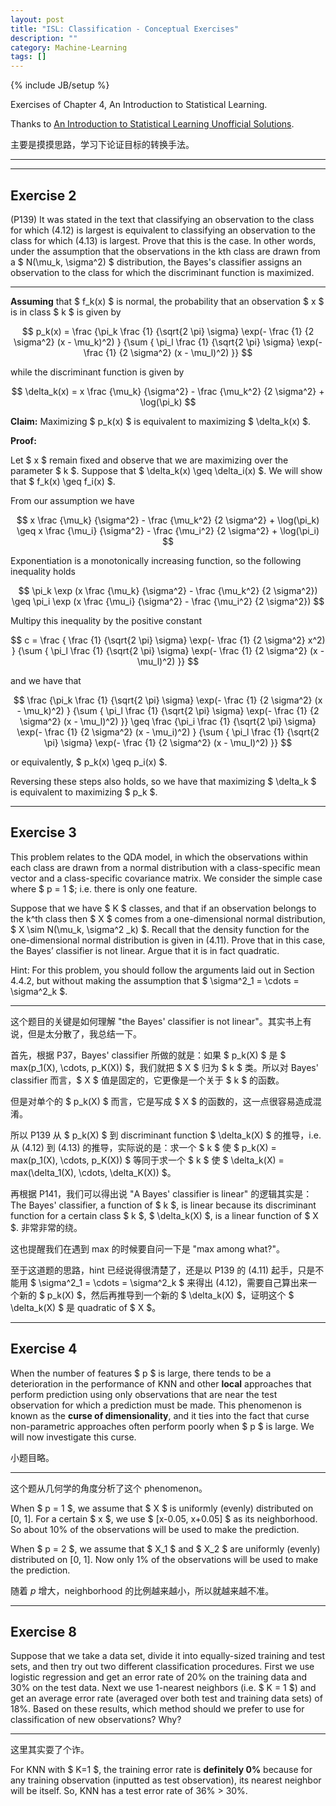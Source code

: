 ```yaml
---
layout: post
title: "ISL: Classification - Conceptual Exercises"
description: ""
category: Machine-Learning
tags: []
---
```

{% include JB/setup %}

Exercises of Chapter 4, An Introduction to Statistical Learning.

Thanks to [An Introduction to Statistical Learning Unofficial Solutions](http://blog.princehonest.com/stat-learning).

主要是摸摸思路，学习下论证目标的转换手法。

-----
-----

## Exercise 2 

(P139) It was stated in the text that classifying an observation to the class for which (4.12) is largest is equivalent to classifying an observation to the class for which (4.13) is largest. Prove that this is the case. In other words, under the assumption that the observations in the kth class are drawn from a $ N(\mu_k, \sigma^2) $ distribution, the Bayes's classifier assigns an observation to the class for which the discriminant function is maximized. 

-----

**Assuming** that $ f_k(x) $ is normal, the probability that an observation $ x $ is in class $ k $ is given by 

$$
	p_k(x) = \frac {\pi_k \frac {1} {\sqrt{2 \pi} \sigma} \exp(- \frac {1} {2 \sigma^2} (x - \mu_k)^2) } {\sum { \pi_l \frac {1} {\sqrt{2 \pi} \sigma} \exp(- \frac {1} {2 \sigma^2} (x - \mu_l)^2) }} 
$$

while the discriminant function is given by 

$$
	\delta_k(x) = x \frac {\mu_k} {\sigma^2} - \frac {\mu_k^2} {2 \sigma^2} + \log(\pi_k) 
$$

**Claim:** Maximizing $ p_k(x) $ is equivalent to maximizing $ \delta_k(x) $.

**Proof:**

Let $ x $ remain fixed and observe that we are maximizing over the parameter $ k $. Suppose that $ \delta_k(x) \geq \delta_i(x) $. We will show that $ f_k(x) \geq f_i(x) $.

From our assumption we have 

$$
	x \frac {\mu_k} {\sigma^2} - \frac {\mu_k^2} {2 \sigma^2} + \log(\pi_k) \geq x \frac {\mu_i} {\sigma^2} - \frac {\mu_i^2} {2 \sigma^2} + \log(\pi_i)
$$

Exponentiation is a monotonically increasing function, so the following inequality holds 

$$
	\pi_k \exp (x \frac {\mu_k} {\sigma^2} - \frac {\mu_k^2} {2 \sigma^2}) \geq \pi_i \exp (x \frac {\mu_i} {\sigma^2} - \frac {\mu_i^2} {2 \sigma^2})
$$

Multipy this inequality by the positive constant 

$$
	c = \frac { \frac {1} {\sqrt{2 \pi} \sigma} \exp(- \frac {1} {2 \sigma^2} x^2) } {\sum { \pi_l \frac {1} {\sqrt{2 \pi} \sigma} \exp(- \frac {1} {2 \sigma^2} (x - \mu_l)^2) }} 
$$

and we have that 

$$
	\frac {\pi_k \frac {1} {\sqrt{2 \pi} \sigma} \exp(- \frac {1} {2 \sigma^2} (x - \mu_k)^2) } {\sum { \pi_l \frac {1} {\sqrt{2 \pi} \sigma} \exp(- \frac {1} {2 \sigma^2} (x - \mu_l)^2) }} \geq \frac {\pi_i \frac {1} {\sqrt{2 \pi} \sigma} \exp(- \frac {1} {2 \sigma^2} (x - \mu_i)^2) } {\sum { \pi_l \frac {1} {\sqrt{2 \pi} \sigma} \exp(- \frac {1} {2 \sigma^2} (x - \mu_l)^2) }} 
$$

or equivalently, $ p_k(x) \geq p_i(x) $. 

Reversing these steps also holds, so we have that maximizing $ \delta_k $ is equivalent to maximizing $ p_k $.

-----

## Exercise 3 

This problem relates to the QDA model, in which the observations within each class are drawn from a normal distribution with a class-specific mean vector and a class-specific covariance matrix. We consider the simple case where $ p = 1 $; i.e. there is only one feature.

Suppose that we have $ K $ classes, and that if an observation belongs to the k^th class then $ X $ comes from a one-dimensional normal distribution, $ X \sim N(\mu_k, \sigma^2 _k) $. Recall that the density function for the one-dimensional normal distribution is given in (4.11). Prove that in this case, the Bayes’ classifier is not linear. Argue that it is in fact quadratic. 

Hint: For this problem, you should follow the arguments laid out in Section 4.4.2, but without making the assumption that $ \sigma^2_1 = \cdots = \sigma^2_k $.

-----

这个题目的关键是如何理解 "the Bayes' classifier is not linear"。其实书上有说，但是太分散了，我总结一下。

首先，根据 P37，Bayes' classifier 所做的就是：如果 $ p_k(X) $ 是 $ max(p_1(X), \cdots, p_K(X)) $，我们就把 $ X $ 归为 $ k $ 类。所以对 Bayes' classifier 而言，$ X $ 值是固定的，它更像是一个关于 $ k $ 的函数。 

但是对单个的 $ p_k(X) $ 而言，它是写成 $ X $ 的函数的，这一点很容易造成混淆。

所以 P139 从 $ p_k(X) $ 到 discriminant function $ \delta_k(X) $ 的推导，i.e. 从 (4.12) 到 (4.13) 的推导，实际说的是：求一个 $ k $ 使 $ p_k(X) = max(p_1(X), \cdots, p_K(X)) $ 等同于求一个 $ k $ 使 $ \delta_k(X) = max(\delta_1(X), \cdots, \delta_K(X)) $。

再根据 P141，我们可以得出说 "A Bayes' classifier is linear" 的逻辑其实是：The Bayes' classifier, a function of $ k $, is linear because its discriminant function for a certain class $ k $, $ \delta_k(X) $, is a linear function of $ X $. 非常非常的绕。

这也提醒我们在遇到 max 的时候要自问一下是 "max among what?"。

至于这道题的思路，hint 已经说得很清楚了，还是以 P139 的 (4.11) 起手，只是不能用 $ \sigma^2_1 = \cdots = \sigma^2_k $ 来得出 (4.12)，需要自己算出来一个新的 $ p_k(X) $，然后再推导到一个新的 $ \delta_k(X) $，证明这个 $ \delta_k(X) $ 是 quadratic of $ X $。

-----

## Exercise 4 

When the number of features $ p $ is large, there tends to be a deterioration in the performance of KNN and other **local** approaches that perform prediction using only observations that are near the test observation for which a prediction must be made. This phenomenon is known as the **curse of dimensionality**, and it ties into the fact that curse non-parametric approaches often perform poorly when $ p $ is large. We will now investigate this curse.

小题目略。

-----

这个题从几何学的角度分析了这个 phenomenon。

When $ p = 1 $, we assume that $ X $ is uniformly (evenly) distributed on [0, 1]. For a certain $ x $, we use $ [x-0.05, x+0.05] $ as its neighborhood. So about 10% of the observations will be used to make the prediction.

When $ p = 2 $, we assume that $ X_1 $ and $ X_2 $ are uniformly (evenly) distributed on [0, 1]. Now only 1% of the observations will be used to make the prediction.

随着 $p$ 增大，neighborhood 的比例越来越小，所以就越来越不准。

-----

## Exercise 8

Suppose that we take a data set, divide it into equally-sized training and test sets, and then try out two different classification procedures. First we use logistic regression and get an error rate of 20% on the training data and 30% on the test data. Next we use 1-nearest neighbors (i.e. $ K = 1 $) and get an average error rate (averaged over both test and training data sets) of 18%. Based on these results, which method should we prefer to use for classification of new observations? Why?

-----

这里其实耍了个诈。

For KNN with $ K=1 $, the training error rate is **definitely 0%** because for any training observation (inputted as test observation), its nearest neighbor will be itself. So, KNN has a test error rate of 36% > 30%.